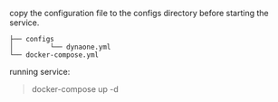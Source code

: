 
copy the configuration file to the configs directory before starting the service.

```
├── configs
│         └── dynaone.yml
└── docker-compose.yml
```

running service:

> docker-compose up -d
